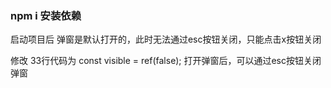 ### npm i  安装依赖

启动项目后 弹窗是默认打开的，此时无法通过esc按钮关闭，只能点击x按钮关闭

修改 33行代码为  const visible = ref(false); 打开弹窗后，可以通过esc按钮关闭弹窗
